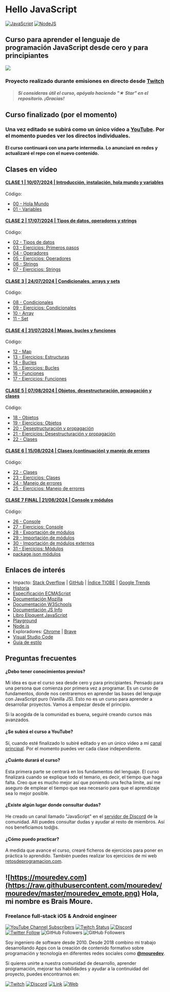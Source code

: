 # Hello JavaScript

[![JavaScript](https://img.shields.io/badge/JavaScript-ES6+-yellow?style=for-the-badge&logo=javascript&logoColor=white&labelColor=101010)](https://developer.mozilla.org/es/docs/Web/JavaScript) [![NodeJS](https://img.shields.io/badge/NODEJS-v20+-green?style=for-the-badge&logo=nodedotjs&logoColor=white&labelColor=101010)](https://nodejs.org/)

## Curso para aprender el lenguaje de programación JavaScript desde cero y para principiantes

![](./Images/header.jpg)

### Proyecto realizado durante emisiones en directo desde [Twitch](https://twitch.tv/mouredev)
> ##### Si consideras útil el curso, apóyalo haciendo "★ Star" en el repositorio. ¡Gracias!

## Curso finalizado (por el momento)

### Una vez editado se subirá como un único vídeo a [YouTube](https://youtube.com/@mouredev). Por el momento puedes ver los directos individuales.
#### El curso continuará con una parte intermedia. Lo anunciaré en redes y actualizaré el repo con el nuevo contenido.

## Clases en vídeo

#### [CLASE 1 | 10/07/2024 | Introducción, instalación, hola mundo y variables](https://www.youtube.com/live/hoULS5isDck?si=qtcStT34Ef8ETBmB&t=915)

Código:

* [00 - Hola Mundo](./Basic/00-helloworld.js)
* [01 - Variables](./Basic/01-variables.js)

#### [CLASE 2 | 17/07/2024 | Tipos de datos, operadores y strings](https://www.youtube.com/live/euVbF1eatEY?si=nHS3QznAlA_C39NK&t=808)

Código:

* [02 - Tipos de datos](./Basic/02-datatypes.js)
* [03 - Ejercicios: Primeros pasos](./Basic/03-beginner-exercises.js)
* [04 - Operadores](./Basic/04-operators.js)
* [05 - Ejercicios: Operadores](./Basic/05-operators-exercises.js)
* [06 - Strings](./Basic/06-strings.js)
* [07 - Ejercicios: Strings](./Basic/07-strings-exercises.js)

#### [CLASE 3 | 24/07/2024 | Condicionales, arrays y sets](https://www.youtube.com/live/XCNjoIoO3Ws?si=3XCjdZ9r41JID-by&t=978)

Código:

* [08 - Condicionales](./Basic/08-conditionals.js)
* [09 - Ejercicios: Condicionales](./Basic/09-conditionals-exercises.js)
* [10 - Array](./Basic/10-array.js)
* [11 - Set](./Basic/11-set.js)

#### [CLASE 4 | 31/07/2024 | Mapas, bucles y funciones](https://www.youtube.com/live/xg1GeHKiNzU?si=oiWHK8bDTZ1c98hF&t=885)

Código:

* [12 - Map](./Basic/12-map.js)
* [13 - Ejercicios: Estructuras](./Basic/13-structures-exercises.js)
* [14 - Bucles](./Basic/14-loops.js)
* [15 - Ejercicios: Bucles](./Basic/15-loops-exercises.js)
* [16 - Funciones](./Basic/16-functions.js)
* [17 - Ejercicios: Funciones](./Basic/17-functions-exercises.js)

#### [CLASE 5 | 07/08/2024 | Objetos, desestructuración, propagación y clases](https://www.youtube.com/live/SBXEpAx_y_Q?si=Sbqqa2-_eGwsUkH-&t=958)

Código:

* [18 - Objetos](./Basic/18-objects.js)
* [19 - Ejercicios: Objetos](./Basic/19-objects-exercises.js)
* [20 - Desestructuración y propagación](./Basic/20-destructuring-spreading.js)
* [21 - Ejercicios: Desestructuración y propagación](./Basic/21-destructuring-spreading-exercises.js)
* [22 - Clases](./Basic/22-classes.js)

#### [CLASE 6 | 15/08/2024 | Clases (continuación) y manejo de errores](https://www.youtube.com/live/8p6SLAIgwZI?si=MS9o7qIhezx9NTQX&t=902)

Código:

* [22 - Clases](./Basic/22-classes.js)
* [23 - Ejercicios: Clases](./Basic/23-classes-exercises.js)
* [24 - Manejo de errores](./Basic/24-error-handling.js)
* [25 - Ejercicios: Manejo de errores](./Basic/25-error-handling-exercises.js)
  

#### [CLASE 7 FINAL | 21/08/2024 | Console y módulos](https://www.youtube.com/live/PAnxhBE5kIE?si=V0F_NsKO9lmhhatu&t=555)

Código:

* [26 - Console](./Basic/26-console-methods.js)
* [27 - Ejercicios: Console](./Basic/27-console-methods-exercises.js)
* [28 - Exportación de módulos](./Basic/28-export-modules.js)
* [29 - Importación de módulos](./Basic/29-import-modules.js)
* [30 - Importación de módulos externos](./Basic/30-import-external-modules.js)
* [31 - Ejercicios: Módulos](./Basic/31-modules-exercises.js)
* [package.json módulos](./package.json)

## Enlaces de interés

* Impacto: [Stack Overflow](https://survey.stackoverflow.co/2023/#most-popular-technologies-language) | [GitHub](https://github.blog/2023-11-08-the-state-of-open-source-and-ai/) | [Índice TIOBE](https://www.tiobe.com/tiobe-index/) | [Google Trends](https://trends.google.es/trends/explore?cat=5&date=today%205-y&q=%2Fm%2F02p97,%2Fm%2F05z1_,%2Fm%2F07sbkfb&hl=es)
* [Historia](https://es.wikipedia.org/wiki/JavaScript)
* [Especificación ECMAScript](https://tc39.es/ecma262/)
* [Documentación Mozilla](https://developer.mozilla.org/es/docs/Web/JavaScript)
* [Documentación W3Schools](https://www.w3schools.com/js/)
* [Documentación JS Info](https://es.javascript.info/)
* [Libro Eloquent JavaScript](https://eloquentjavascript.net/)
* [Playground](https://runjs.app/play)
* [Node.js](https://nodejs.org)
* Exploradores: [Chrome](https://www.google.com/intl/es_es/chrome/) | [Brave](https://brave.com/download/)
* [Visual Studio Code](https://code.visualstudio.com/)
* [Guía de estilo](https://google.github.io/styleguide/jsguide.html)


## Preguntas frecuentes

#### ¿Debo tener conocimientos previos?
Mi idea es que el curso sea desde cero y para principiantes. Pensado para una persona que comienza por primera vez a programar. Es un curso de fundamentos, donde nos centraremos en aprender las bases del lenguaje con JavaScript puro (Vanilla JS). Esto no es un curso para aprender a desarrollar proyectos. Vamos a empezar desde el principio.

Si la acogida de la comunidad es buena, seguiré creando cursos más avanzados.

#### ¿Se subirá el curso a YouTube?
Sí, cuando esté finalizado lo subiré editado y en un único vídeo a mi [canal principal](https://youtube.com/@mouredev). Por el momento puedes ver cada clase independiente.

#### ¿Cuánto durará el curso?
Esta primera parte se centrará en los fundamentos del lenguaje. El curso finalizará cuando se explique todo el temario, es decir, el tiempo que haga falta. Creo que es mucho mejor así que poniendo una fecha límite, así me aseguro de emplear el tiempo que sea necesario para que el aprendizaje sea lo mejor posible.

#### ¿Existe algún lugar donde consultar dudas?
He creado un canal llamado "JavaScript" en el [servidor de Discord](https://discord.gg/mouredev) de la comunidad. Allí puedes consultar dudas y ayudar al resto de miembros. Así nos beneficiamos tod@s.

#### ¿Cómo puedo practicar?
A medida que avance el curso, crearé ficheros de ejercicios para poner en práctica lo aprendido. También puedes realizar los ejercicios de mi web [retosdeprogramacion.com](https://retosdeprogramacion.com).

## ![https://mouredev.com](https://raw.githubusercontent.com/mouredev/mouredev/master/mouredev_emote.png) Hola, mi nombre es Brais Moure.
### Freelance full-stack iOS & Android engineer

[![YouTube Channel Subscribers](https://img.shields.io/youtube/channel/subscribers/UCxPD7bsocoAMq8Dj18kmGyQ?style=social)](https://youtube.com/mouredevapps?sub_confirmation=1)
[![Twitch Status](https://img.shields.io/twitch/status/mouredev?style=social)](https://twitch.com/mouredev)
[![Discord](https://img.shields.io/discord/729672926432985098?style=social&label=Discord&logo=discord)](https://mouredev.com/discord)
[![Twitter Follow](https://img.shields.io/twitter/follow/mouredev?style=social)](https://twitter.com/mouredev)
![GitHub Followers](https://img.shields.io/github/followers/mouredev?style=social)
![GitHub Followers](https://img.shields.io/github/stars/mouredev?style=social)

Soy ingeniero de software desde 2010. Desde 2018 combino mi trabajo desarrollando Apps con la creación de contenido formativo sobre programación y tecnología en diferentes redes sociales como **[@mouredev](https://moure.dev)**.

Si quieres unirte a nuestra comunidad de desarrollo, aprender programación, mejorar tus habilidades y ayudar a la continuidad del proyecto, puedes encontrarnos en:

[![Twitch](https://img.shields.io/badge/Twitch-Programación_en_directo-9146FF?style=for-the-badge&logo=twitch&logoColor=white&labelColor=101010)](https://twitch.tv/mouredev)
[![Discord](https://img.shields.io/badge/Discord-Servidor_de_la_comunidad-5865F2?style=for-the-badge&logo=discord&logoColor=white&labelColor=101010)](https://mouredev.com/discord)
[![Link](https://img.shields.io/badge/Links_de_interés-moure.dev-39E09B?style=for-the-badge&logo=Linktree&logoColor=white&labelColor=101010)](https://moure.dev) [![Web](https://img.shields.io/badge/GitHub-MoureDev-14a1f0?style=for-the-badge&logo=github&logoColor=white&labelColor=101010)](https://github.com/mouredev)
